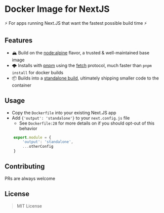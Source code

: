 # Docker Image for NextJS

⚡️ For apps running Next.JS that want the fastest possible build time ⚡️

## Features

- 🏔 Build on the [node:alpine](https://hub.docker.com/_/node) flavor, a trusted & well-maintained base image
- 🌩 Installs with [pnpm](https://pnpm.io/) using the [fetch](https://pnpm.io/cli/fetch) protocol, much faster than `pnpm install` for docker builds
- 📦 Builds into a [standalone build](https://nextjs.org/docs/advanced-features/output-file-tracing), ultimately shipping smaller code to the container

## Usage

- Copy the `Dockerfile` into your existing Next.JS app
- Add `{'output': 'standalone'}` to your `next.config.js` file
    - See `Dockerfile:28` for more details on if you should opt-out of this behavior

```js
    export.module = {
        'output': 'standalone',
        ...otherConfig
    }
```


## Contributing

PRs are always welcome

## License

> MIT License
